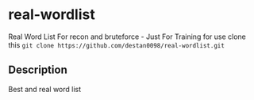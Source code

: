 # real-wordlist
Real Word List For recon and bruteforce -  Just For Training
for use clone this 
`git clone https://github.com/destan0098/real-wordlist.git`
## Description

Best and real word list
